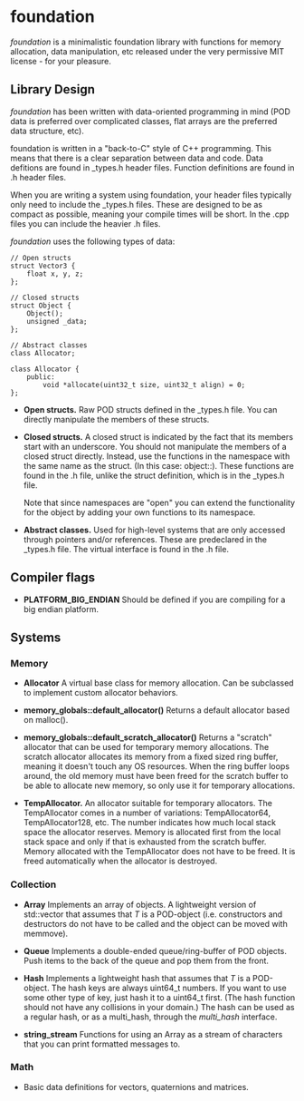 # foundation

*foundation* is a minimalistic foundation library with functions for memory allocation, data manipulation, etc released under the very permissive MIT license - for your pleasure.

## Library Design

*foundation* has been written with data-oriented programming in mind (POD data is preferred over complicated classes, flat arrays are the preferred data structure, etc).

foundation is written in a "back-to-C" style of C++ programming. This means that there is a clear separation between data and code. Data defitions are found in \_types.h header files. Function definitions are found in .h header files.

When you are writing a system using foundation, your header files typically only need to include the \_types.h files. These are designed to be as compact as possible, meaning your compile times will be short. In the .cpp files you can include the heavier .h files.

*foundation* uses the following types of data:

    // Open structs
    struct Vector3 {
    	float x, y, z;
    };

    // Closed structs
    struct Object {
    	Object(); 
    	unsigned _data;
    };

    // Abstract classes
    class Allocator;

    class Allocator {
    	public:
    		void *allocate(uint32_t size, uint32_t align) = 0;
    };

* **Open structs.** Raw POD structs defined in the \_types.h file. You can directly manipulate the members of these structs.

* **Closed structs.** A closed struct is indicated by the fact that its members start with an underscore. You should not manipulate the members of a closed struct directly. Instead, use the functions in the namespace with the same name as the struct. (In this case: object::). These functions are found in the .h file, unlike the struct definition, which is in the \_types.h file.

    Note that since namespaces are "open" you can extend the functionality for the object by adding your own functions to its namespace.

* **Abstract classes.** Used for high-level systems that are only accessed through pointers and/or references. These are predeclared in the \_types.h file. The virtual interface is found in the .h file.

## Compiler flags

* **PLATFORM_BIG_ENDIAN** Should be defined if you are compiling for a big endian platform.

## Systems

### Memory

* **Allocator** A virtual base class for memory allocation. Can be subclassed to implement custom allocator behaviors.

* **memory_globals::default_allocator()** Returns a default allocator based on malloc().

* **memory_globals::default_scratch_allocator()** Returns a "scratch" allocator that can be used for temporary memory allocations. The scratch allocator allocates its memory from a fixed sized ring buffer, meaning it doesn't touch any OS resources. When the ring buffer loops around, the old memory must have been freed for the scratch buffer to be able to allocate new memory, so only use it for temporary allocations.

* **TempAllocator.** An allocator suitable for temporary allocators. The TempAllocator comes in a number of variations: TempAllocator64, TempAllocator128, etc. The number indicates how much local stack space the allocator reserves. Memory is allocated first from the local stack space and only if that is exhausted from the scratch buffer. Memory allocated with the TempAllocator does not have to be freed. It is freed automatically when the allocator is destroyed.

### Collection

* **Array<T>** Implements an array of objects. A lightweight version of std::vector that assumes that *T* is a POD-object (i.e. constructors and destructors do not have to be called and the object can be moved with memmove).

* **Queue<T>** Implements a double-ended queue/ring-buffer of POD objects. Push items to the back of the queue and pop them from the front.

* **Hash<T>** Implements a lightweight hash that assumes that *T* is a POD-object. The hash keys are always uint64_t numbers. If you want to use some other type of key, just hash it to a uint64_t first. (The hash function should not have any collisions in your domain.) The hash can be used as a regular hash, or as a multi_hash, through the *multi_hash* interface.

* **string_stream** Functions for using an Array<char> as a stream of characters that you can print formatted messages to.

### Math

* Basic data definitions for vectors, quaternions and matrices.